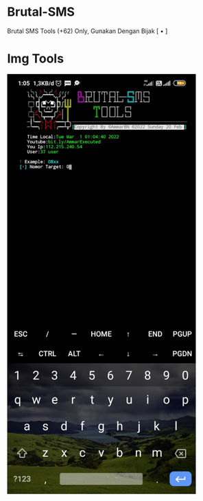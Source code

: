 # Brutal-SMS
Brutal SMS Tools (+62) Only, Gunakan Dengan Bijak [  •  ]

# Img Tools
<img src="https://github.com/Lord-Ammar/Brutal-SMS/blob/main/Screenshot_2022-03-01-01-05-02-482_com.termux.jpg" width="440" title="Menu" alt="Menu">
</p>
